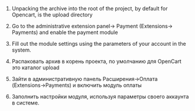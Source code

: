 1. Unpacking the archive into the root of the project, by default for Opencart, is the upload directory
2. Go to the administrative extension panel-> Payment (Extensions-> Payments) and enable the payment module
3. Fill out the module settings using the parameters of your account in the system.

1. Распаковать архив в корень проекта, по умолчанию для OpenCart это каталог upload
2. Зайти в административную панель Расширения->Оплата (Extensions->Payments) и включить модуль оплаты
3. Заполнить настройки модуля, используя параметры своего аккаунта в системе.
